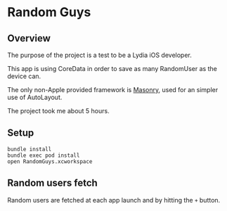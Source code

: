 # Random Guys

## Overview

The purpose of the project is a test to be a Lydia iOS developer.

This app is using CoreData in order to save as many RandomUser as the device can.

The only non-Apple provided framework is [Masonry](https://github.com/SnapKit/Masonry), used for an simpler use of AutoLayout.

The project took me about 5 hours.

## Setup

```
bundle install
bundle exec pod install
open RandomGuys.xcworkspace
```

## Random users fetch

Random users are fetched at each app launch and by hitting the `+` button.
